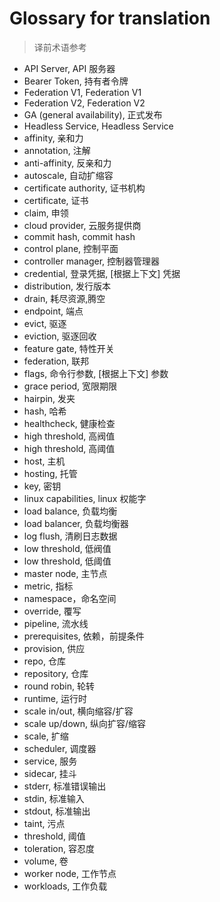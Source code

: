 # Glossary for translation
<!--
format of this file:
term, 翻译1, [根据上下文] 翻译2...

sorted alphabetically
-->

>译前术语参考

- API Server, API 服务器
- Bearer Token, 持有者令牌
- Federation V1, Federation V1
- Federation V2, Federation V2
- GA (general availability), 正式发布
- Headless Service, Headless Service
- affinity, 亲和力
- annotation, 注解
- anti-affinity, 反亲和力
- autoscale, 自动扩缩容
- certificate authority, 证书机构
- certificate, 证书
- claim, 申领
- cloud provider, 云服务提供商
- commit hash, commit hash
- control plane, 控制平面
- controller manager, 控制器管理器
- credential, 登录凭据, [根据上下文] 凭据
- distribution, 发行版本
- drain, 耗尽资源,腾空
- endpoint, 端点
- evict, 驱逐
- eviction, 驱逐回收
- feature gate, 特性开关
- federation, 联邦
- flags, 命令行参数, [根据上下文] 参数
- grace period, 宽限期限
- hairpin, 发夹
- hash, 哈希
- healthcheck, 健康检查
- high threshold, 高阀值
- high threshold, 高阈值
- host, 主机
- hosting, 托管
- key, 密钥
- linux capabilities, linux 权能字
- load balance, 负载均衡
- load balancer, 负载均衡器
- log flush, 清刷日志数据
- low threshold, 低阀值
- low threshold, 低阈值
- master node, 主节点
- metric, 指标
- namespace，命名空间
- override, 覆写
- pipeline, 流水线
- prerequisites, 依赖，前提条件
- provision, 供应
- repo, 仓库
- repository, 仓库
- round robin, 轮转
- runtime, 运行时
- scale in/out, 横向缩容/扩容
- scale up/down, 纵向扩容/缩容
- scale, 扩缩
- scheduler, 调度器
- service, 服务
- sidecar, 挂斗
- stderr, 标准错误输出
- stdin, 标准输入
- stdout, 标准输出
- taint, 污点
- threshold, 阈值
- toleration, 容忍度
- volume, 卷
- worker node, 工作节点
- workloads, 工作负载


